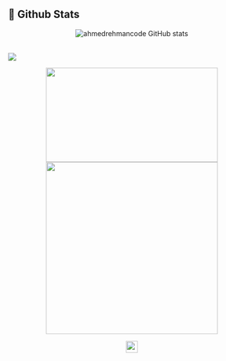 

## 📌 Github Stats

<div align="center" width="380px" >
    
![ahmedrehmancode GitHub stats](http://github-readme-streak-stats.herokuapp.com?user=ahmedrehmancode&count_private=true&show_icons=true)
    
</div> 

<br/>
<img src="https://github-readme-activity-graph.vercel.app/graph?username=ahmedrehmancode&theme=material-palenight&bg_color=00000000&point=00000000&hide_border=true&custom_title=last+30+days&area=true">


<p align="center">
  <a href="#"><img src="https://github-readme-stats.vercel.app/api?username=ahmedrehmancode&include_all_commits=true&count_private=true&show_icons=true&theme=material-palenight&hide=contribs&hide_rank=true&custom_title=Farooq%27s+github+stats" width="350" height="192"></a>
  <a href="#"><img src="https://github-readme-stats.vercel.app/api/top-langs/?username=ahmedrehmancode&layout=compact&hide=html,css,scss&theme=material-palenight&custom_title=most+used+langs"  width="350"></a>
</p>

<div align="center">
<img src="https://komarev.com/ghpvc/?username=ahmedrehmancode&label=ProfileViews&color=red&style=flat" height="24px"/>
</div> 

